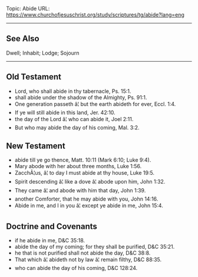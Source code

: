 Topic: Abide
URL: https://www.churchofjesuschrist.org/study/scriptures/tg/abide?lang=eng

---

## See Also

Dwell; Inhabit; Lodge; Sojourn

---

## Old Testament

- Lord, who shall abide in thy tabernacle, Ps. 15:1.
- shall abide under the shadow of the Almighty, Ps. 91:1.
- One generation passeth â¦ but the earth abideth for ever, Eccl. 1:4.
- If ye will still abide in this land, Jer. 42:10.
- the day of the Lord â¦ who can abide it, Joel 2:11.
- But who may abide the day of his coming, Mal. 3:2.

## New Testament

- abide till ye go thence, Matt. 10:11 (Mark 6:10; Luke 9:4).
- Mary abode with her about three months, Luke 1:56.
- ZacchÃ¦us, â¦ to day I must abide at thy house, Luke 19:5.
- Spirit descending â¦ like a dove â¦ abode upon him, John 1:32.
- They came â¦ and abode with him that day, John 1:39.
- another Comforter, that he may abide with you, John 14:16.
- Abide in me, and I in you â¦ except ye abide in me, John 15:4.

## Doctrine and Covenants

- if he abide in me, D&C 35:18.
- abide the day of my coming; for they shall be purified, D&C 35:21.
- he that is not purified shall not abide the day, D&C 38:8.
- That which â¦ abideth not by law â¦ remain filthy, D&C 88:35.
- who can abide the day of his coming, D&C 128:24.

